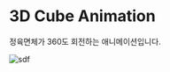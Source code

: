 # 3D Cube Animation

정육면체가 360도 회전하는 애니메이션입니다.

![sdf](../img/3DGlowingCubeAnimationEffects/3DGlowingCubeAnimationEffects.gif)
